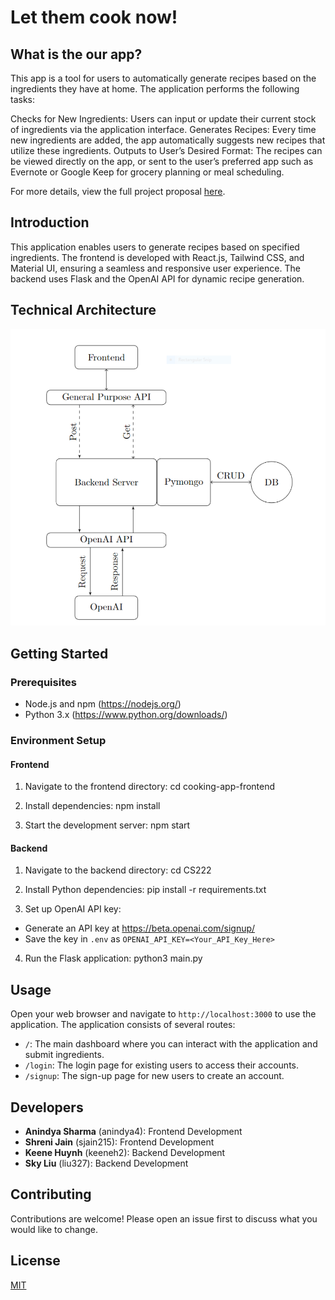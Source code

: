 # Let them cook now! 

## What is the our app? 

This app is a tool for users to automatically generate recipes based on the ingredients they have at home. The application performs the following tasks:

Checks for New Ingredients: Users can input or update their current stock of ingredients via the application interface.
Generates Recipes: Every time new ingredients are added, the app automatically suggests new recipes that utilize these ingredients.
Outputs to User’s Desired Format: The recipes can be viewed directly on the app, or sent to the user’s preferred app such as Evernote or Google Keep for grocery planning or meal scheduling.

For more details, view the full project proposal [here](https://docs.google.com/document/d/1pUqwvo_EB_mWArFaJ1a83Q5kxE086z-QvFdbJX_tKhI/edit?usp=sharing).


## Introduction
This application enables users to generate recipes based on specified ingredients. The frontend is developed with React.js, Tailwind CSS, and Material UI, ensuring a seamless and responsive user experience. The backend uses Flask and the OpenAI API for dynamic recipe generation.

## Technical Architecture

![Technical Architecture](image.png)

## Getting Started

### Prerequisites
- Node.js and npm (https://nodejs.org/)
- Python 3.x (https://www.python.org/downloads/)

### Environment Setup

#### Frontend
1. Navigate to the frontend directory:
cd cooking-app-frontend

2. Install dependencies:
npm install

3. Start the development server:
npm start


#### Backend
1. Navigate to the backend directory:
cd CS222

2. Install Python dependencies:
pip install -r requirements.txt

3. Set up OpenAI API key:
- Generate an API key at https://beta.openai.com/signup/
- Save the key in `.env` as `OPENAI_API_KEY=<Your_API_Key_Here>`

4. Run the Flask application:
python3 main.py


## Usage
Open your web browser and navigate to `http://localhost:3000` to use the application. The application consists of several routes:
- `/`: The main dashboard where you can interact with the application and submit ingredients.
- `/login`: The login page for existing users to access their accounts.
- `/signup`: The sign-up page for new users to create an account.

## Developers
- **Anindya Sharma** (anindya4): Frontend Development 
- **Shreni Jain** (sjain215): Frontend Development
- **Keene Huynh** (keeneh2): Backend Development 
- **Sky Liu** (liu327): Backend Development

## Contributing
Contributions are welcome! Please open an issue first to discuss what you would like to change.

## License
[MIT](https://choosealicense.com/licenses/mit/)
